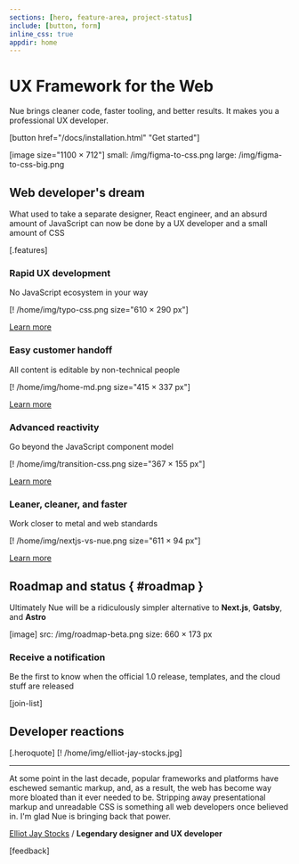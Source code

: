 ```yaml
---
sections: [hero, feature-area, project-status]
include: [button, form]
inline_css: true
appdir: home
---
```



# UX Framework for the Web
Nue brings cleaner code, faster tooling, and better results. It makes you a professional UX developer.

[button href="/docs/installation.html" "Get started"]

[image size="1100 × 712"]
  small: /img/figma-to-css.png
  large: /img/figma-to-css-big.png


## Web developer's dream
What used to take a separate designer, React engineer, and an absurd amount of JavaScript can now be done by a UX developer and a small amount of CSS


[.features]
  ### Rapid UX development
  No JavaScript ecosystem in your way

  [! /home/img/typo-css.png size="610 × 290 px"]

  [Learn more](/docs/)


  ### Easy customer handoff
  All content is editable by non-technical people

  [! /home/img/home-md.png size="415 × 337 px"]

  [Learn more](/docs/content.html)


  ### Advanced reactivity
  Go beyond the JavaScript component model

  [! /home/img/transition-css.png size="367 × 155 px"]

  [Learn more](/docs/reactivity.html)

  ### Leaner, cleaner, and faster
  Work closer to metal and web standards

  [! /home/img/nextjs-vs-nue.png size="611 × 94 px"]

  [Learn more](/docs/performance-optimization.html)



## Roadmap and status { #roadmap }
Ultimately Nue will be a ridiculously simpler alternative to **Next.js**, **Gatsby**, and **Astro**

[image]
  src: /img/roadmap-beta.png
  size: 660 × 173 px


### Receive a notification
Be the first to know when the official 1.0 release, templates, and the cloud stuff are released

[join-list]


## Developer reactions

[.heroquote]
  [! /home/img/elliot-jay-stocks.jpg]

  ---
  At some point in the last decade, popular frameworks and platforms have eschewed semantic markup, and, as a result, the web has become way more bloated than it ever needed to be. Stripping away presentational markup and unreadable CSS is something all web developers once believed in. I'm glad Nue is bringing back that power.

  [Elliot Jay Stocks](//elliotjaystocks.com/) /
  **Legendary designer and UX developer**


[feedback]



